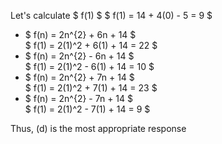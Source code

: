 Let's calculate $ f(1) $
$ f(1) = 14 + 4(0) - 5 = 9 $

<ul>
    <li> $ f(n) = 2n^{2} + 6n + 14 $ <br/>
    $ f(1) = 2(1)^2 + 6(1) + 14 = 22 $
    <li> $ f(n) = 2n^{2} - 6n + 14 $ <br/>
    $ f(1) = 2(1)^2 - 6(1) + 14 = 10 $
    <li> $ f(n) = 2n^{2} + 7n + 14 $ <br/>
    $ f(1) = 2(1)^2 + 7(1) + 14 = 23 $
    <li> $ f(n) = 2n^{2} - 7n + 14 $ <br/>
    $ f(1) = 2(1)^2 - 7(1) + 14 = 9 $
</ul>

Thus, (d) is the most appropriate response
